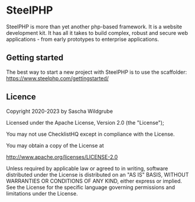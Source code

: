 # SteelPHP
SteelPHP is more than yet another php-based framework. It is a website development kit. It has all it takes to build complex, robust and secure web applications - from early prototypes to enterprise applications.

## Getting started
The best way to start a new project with SteelPHP is to use the scaffolder:
https://www.steelphp.com/gettingstarted/

## Licence
Copyright 2020-2023 by Sascha Wildgrube

Licensed under the Apache License, Version 2.0 (the "License");

You may not use ChecklistHQ except in compliance with the License.

You may obtain a copy of the License at

http://www.apache.org/licenses/LICENSE-2.0

Unless required by applicable law or agreed to in writing, software distributed under the License is distributed on an "AS IS" BASIS, WITHOUT WARRANTIES OR CONDITIONS OF ANY KIND, either express or implied. See the License for the specific language governing permissions and limitations under the License.

